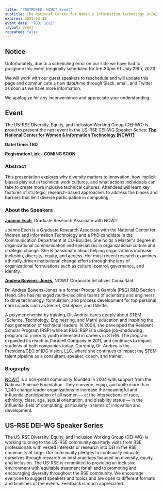 ```yaml
---
title: "POSTPONED: NCWIT Event"
subtitle: The National Center for Women & Information Technology (NCWIT) - US-RSE DEI-WG Speaker Series
expires: 2021-08-31
event_date: "TBD, 2021"
layout: event
repeated: false
---
```



## Notice

Unfortunately, due to a scheduling error on our side we have had to postpone
this event (originally scheduled for 5-6:30pm ET July 29th, 2021). 

We will work with our guest speakers to reschedule and will update this page
and communicate a new date/time through Slack, email, and Twitter as soon as we
have more information.

We apologize for any inconvenience and appreciate your understanding.

## Event

The US-RSE Diversity, Equity, and Inclusion Working Group (DEI-WG) is proud to
present the next event in the US-RSE DEI-WG Speaker Series: **[The National
Center for Women & Information Technology (NCWIT)](https://ncwit.org/)**

**Date/Time: TBD**

**Registration Link - COMING SOON**


### Abstract

This presentation explores why diversity matters to innovation, how implicit
biases play out in technical work cultures, and what actions individuals can
take to create more inclusive technical cultures.  Attendees will learn key
features of strategic, research-based approaches to address the biases and
barriers that limit diverse participation in computing. 

<!-- more -->

### About the Speakers


**[Joanne Esch](https://ncwit.org/profile/joanne-esch/)**, Graduate Research
Associate with NCWIT

Joanne Esch is a Graduate Research Associate with the National Center for Women
and Information Technology and a PhD candidate in the Communication Department
at CU-Boulder. She holds a Master's degree in organizational communication and
specializes in organizational culture and strategic change. She is passionate
about helping organizations increase inclusion, diversity, equity, and access.
Her most recent research examines ethically-driven institutional change efforts
through the lens of organizational formulations such as culture, control,
governance, and identity.

**[Andrea Bowens-Jones](https://ncwit.org/profile/andrea-bowens-jones/)**,
NCWIT Corporate Initiatives Consultant 

Dr. Andrea Bowens-Jones is a former Procter & Gamble (P&G) R&D Section Head.
She has managed multi–discipline teams of scientists and engineers to drive
technology, formulation, and process development for top personal care brands
such as Secret, Old Spice, and Gillette.

A polymer chemist by training, Dr. Andrea cares deeply about STEM (Science,
Technology, Engineering, and Math) education and inspiring the next generation
of technical leaders. In 2004, she developed the Resident Scholar Program (RSP)
while at P&G. RSP is a unique job-shadowing program for minority youth
interested in careers in STEM. The program expanded its reach to Duracell
Company in 2011, and continues to impact students at both companies today.
Currently, Dr. Andrea is the President/CEO of IDG Vision, LLC, where she
continues to impact the STEM talent pipeline as a consultant, speaker,
coach, and trainer.


### Biography

[NCWIT](https://ncwit.org/) is a non-profit community founded in 2004 with
support from the National Science Foundation. They convene, equip, and unite
more than 1,240 change leader organizations to increase the meaningful and
influential participation of all women — at the intersections of race,
ethnicity, class, age, sexual orientation, and disability status — in the
influential field of computing, particularly in terms of innovation and
development.


## US-RSE DEI-WG Speaker Series

The US-RSE Diversity, Equity, and Inclusion Working Group (DEI-WG) is working
to bring to the US-RSE community quarterly visits from RSE professionals with
vested interests or research into DEI in the RSE community at large. Our
community pledges to continually educate ourselves through research on best
practices focused on diversity, equity, and inclusion. The US-RSE is
committed to providing an inclusive environment with equitable treatment for
all and to promoting and encouraging diversity throughout the RSE community. We
encourage everyone to suggest speakers and topics and are open to different
formats and timelines of the events. Feedback is much appreciated.
